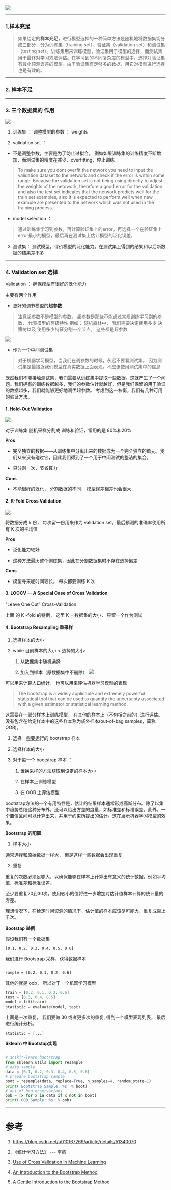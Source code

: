 ![](https://github.com/LiuChuang0059/large_file/blob/master/pic/h8ybl.jpg)

-----

### 1.样本充足

> 如果给定的**样本充足**，进行模型选择的一种简单方法是随机地将数据集切分成三部分，分为训练集（training set）、验证集（validation set）和测试集（testing set）。训练集用来训练模型，验证集用于模型的选择，而测试集用于最终对学习方法评估。在学习到的不同复杂度的模型中，选择对验证集有最小预测误差的模型。由于验证集有足够多的数据，用它对模型进行选择也是有效的。

---

### 2. 样本不足


----

### 3. 三个数据集的 作用


![](https://i.loli.net/2019/08/28/dYsZar9DneoRcyq.png)


1. 训练集 ： 调整模型的参数 ： weights

2. validation set ：

* 不是调整参数，主要是为了防止过拟合。 例如如果训练集的训练精度不断增加，而测试集的精度在减少，overfitting，停止训练
> To make sure you dont overfit the network you need to input the validation dataset to the network and check if the error is within some range. Because the validation set is not being using directly to adjust the weights of the netowork, therefore a good error for the validation and also the test set indicates that the network predicts well for the train set examples, also it is expected to perform well when new example are presented to the network which was not used in the training process.

* model selection ：
> 通过训练集学习到参数，再计算验证集上的error，再选择一个在验证集上error最小的模型，最后再在测试集上估计模型的泛化误差。

3. 测试集： 测试模型，评价模型的泛化能力。在测试集上得到的结果和以后新数据的结果差不多

----



### 4. Validation set 选择

Validation ： 确保模型有很好的泛化能力

主要有两个作用

* 更好的调节模型的**超参数**
> 注意超参数不是模型的参数。 超参数是那些不能通过常规训练学习到的参数， 代表模型的高级特性
> 例如： 随机森林中， 我们需要决定使用多少 决策树以及 使用多少特征分割一个节点。 这些都是超参数


![](https://i.loli.net/2019/08/28/yHjBkdWP65INAoK.png)

* 作为一个中间测试集
> 对于机器学习模型，当我们在调参数的时候，永远不要看测试集。  因为测试集是最接近我们模型在真实数据上面表现。不应该使用测试集中的信息


既然我们不能接触测试集，我们需要从训练集中提取一些数据。这就产生了一个问题。我们拥有的训练数据越多，我们的参数估计就越好，但是我们保留的用于验证的数据越多，我们就能够更好地调优超参数。
考虑到这一权衡，我们有几种可用的验证方法。

#### 1. Hold-Out Validation

![](https://i.loli.net/2019/08/28/BsCX1ANnqeFDPdh.png)

对于训练集 随机采样分割成 训练和验证，常用的是 80%和20%

**Pros**
* 完全独立的数据——从训练集中分离出来的数据成为一个完全独立的单元。我们从来没有碰过它，因此我们得到了一个用于中间测试的整洁的集合。

* 只分割一次，节省算力

**Cons**

* 不能很好的泛化， 分割数据的不同， 模型误差相差也会很大


#### 2. K-Fold Cross Validation

![](https://i.loli.net/2019/08/28/79Apg8lhBWxRarw.png)

将数据分成 k 份， 每次留一份用来作为 validation set。最后预测的准确率使用所有 K 次的平均值


**Pros**

* 泛化能力较好

* 这种方法遍历整个训练集，因此在分割数据集时不存在选择偏差


**Cons**

* 模型寻来呢时间较长， 每次都要训练 K 次


#### 3. LOOCV — A Special Case of Cross Validation

“Leave One Out” Cross-Validation

上面 的 K -fold 的特例， 这里 K = 数据集的大小， 只留一个作为测试


#### 4. Bootstrap Resampling 重采样


1. 选择样本的大小

2. while 目前样本的大小 < 选择的大小:

	 1. 从数据集中随机选择

	 2. 加入到样本（原数据集中不删除）
![](https://i.loli.net/2019/08/28/ZdDO1k8vtLuGUNF.png)

可以用来计算人口统计， 也可以用来评估机器学习模型的表现
> The bootstrap is a widely applicable and extremely powerful statistical tool that can be used to quantify the uncertainty associated with a given estimator or statistical learning method.

这需要在一部分样本上训练模型， 在其他的样本上（不包括之前的）进行评估。 没有包含在给定样本中的这些样本称为袋外样本(out-of-bag samples，简称OOB)。


1. 选择一些要运行的 bootstrap 样本

2. 选择样本的大小

3. 对于每一个 bootstrap 样本 ：

	1. 置换采样的方法获取到设定的样本大小

	2. 在样本上训练模型

	3. 在 OOB 上评估模型




bootstrap方法的一个有用特性是，估计的结果样本通常形成高斯分布。除了以集中趋势总结这种分布外，还可以给出方差的度量，如标准差和标准误差。此外，一个置信区间可以计算出来，并用于约束所提出的估计。这在展示机器学习模型的效果。




**Bootstrap 的配置**

1. 样本大小

通常选择和原始数据一样大， 但是这样一些数据会出现重复

2. 重复

重复的次数必须足够大，以确保能够在样本上计算出有意义的统计数据，例如平均值、标准差和标准误差。

至少要重复20到30次。使用较小的值将进一步增加对估计值样本计算的统计量的方差。

理想情况下，在给定时间资源的情况下，估计值的样本应该尽可能大，重复成百上千次。


**Bootstap 举例**

假设我们有一个数据集
```
[0.1, 0.2, 0.3, 0.4, 0.5, 0.6]
```

我们进行 Bootstrap  采样，获得数据样本

```

sample = [0.2, 0.1, 0.2, 0.6]
```

其他的就是 oob， 所以对于一个机器学习模型

```python
train = [0.2, 0.1, 0.2, 0.6]
test = [0.3, 0.4, 0.5]
model = fit(train)
statistic = evaluate(model, test)

```

上面是一次重复， 我们要做 30 或者更多次的重复, 得到一个模型表现列表， 最后进行统计分析。


```python
statistic = [...]
```


**Sklearn 中 Bootstap实现**

```python

# scikit-learn bootstrap
from sklearn.utils import resample
# data sample
data = [0.1, 0.2, 0.3, 0.4, 0.5, 0.6]
# prepare bootstrap sample
boot = resample(data, replace=True, n_samples=4, random_state=1)
print('Bootstrap Sample: %s' % boot)
# out of bag observations
oob = [x for x in data if x not in boot]
print('OOB Sample: %s' % oob)

```


----


# 参考

1. https://blog.csdn.net/u010167269/article/details/51340070

2. 《统计学习方法》 --- 李航

3. [Use of Cross Validation in Machine Learning](https://medium.com/x8-the-ai-community/use-of-cross-validation-in-machine-learning-f3b80ad813e6)

4. [An Introduction to the Bootstrap Method](https://towardsdatascience.com/an-introduction-to-the-bootstrap-method-58bcb51b4d60)

5. [A Gentle Introduction to the Bootstrap Method](https://machinelearningmastery.com/a-gentle-introduction-to-the-bootstrap-method/)